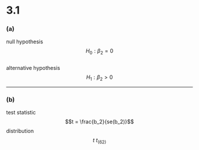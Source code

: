 # 3.1
### **(a)**
null hypothesis 
$$H_0 : \beta_2 = 0$$  
alternative hypothesis 
$$H_1 : \beta_2 > 0$$


---

### **(b)**
test statistic
$$t = \frac{b_2}{se(b_2)}$$
distribution
$$ t~t_{(62)}$$



